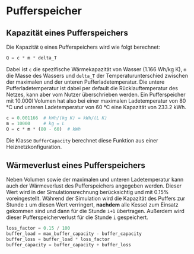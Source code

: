# Pufferspeicher

## Kapazität eines Pufferspeichers
Die Kapazität `Q` eines Pufferspeichers wird wie folgt berechnet:

```julia
Q = c * m * delta_T
```

Dabei ist `c` die spezifische Wärmekapazität von Wasser (1.166 Wh/kg K), `m` die
Masse des Wassers und `delta_T` der Temperaturunterschied zwischen der maximalen
und der unteren Pufferladetemperatur. Die untere Pufferladetemperatur ist dabei
per default die Rücklauftemperatur des Netzes, kann aber vom Nutzer
überschrieben werden. Ein Pufferspeicher mit 10.000l Volumen hat also bei einer
maximalen Ladetemperatur von 80 °C und unteren Ladetemperatur von 60 °C eine
Kapazität von 233.2 kWh.

```julia
c = 0.001166  # kWh/(kg K) = kWh/(L K)
m = 10000     # kg = L
Q = c * m * (80 - 60)  # kWh
```

Die Klasse `BufferCapacity` berechnet diese Funktion aus einer
Heiznetzkonfiguration.

## Wärmeverlust eines Pufferspeichers
Neben Volumen sowie der maximalen und unteren Ladetemperatur kann auch der
Wärmeverlust des Pufferspeichers angegeben werden. Dieser Wert wird in der
Simulationsrechnung berücksichtig und mit 0.15% voreingestellt. Während der
Simulation wird die Kapazität des Puffers zur Stunde `i` um diesen Wert
verringert, **nachdem** alle Kessel zum Einsatz gekommen sind und dann für die
Stunde `i+1` übertragen. Außerdem wird dieser Pufferspeicherverlust für die
Stunde `i` gespeichert.

```julia
loss_factor = 0.15 / 100
buffer_load = max_buffer_capacity - buffer_capacity
buffer_loss = buffer_load * loss_factor
buffer_capacity = buffer_capacity + buffer_loss
```
